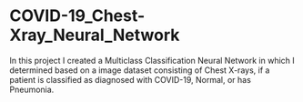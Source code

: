 # COVID-19_Chest-Xray_Neural_Network
In this project I created a Multiclass Classification Neural Network in which I determined based on a image dataset consisting of Chest X-rays, if a patient is classified as diagnosed with COVID-19, Normal, or has Pneumonia.
